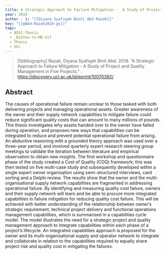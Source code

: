 ```yaml
---
title: A Strategic Approach to Failure Mitigation -  A Study of Project and Quality Management in Five Projects
year: 2019
author - 1: "[[Diyana Syafiqah Binti Abd Razak]]"
key: "[[@Abd-Razak2019-gx]]"
tags:
  - BSSC-Thesis
  - _BibTex-to-MD-Git
  - Thesis
  - UCL
---
```


> [!bibliography]
> Razak, Diyana Syafiqah Binti Abd. 2019. “A Strategic Approach to Failure Mitigation -  A Study of Project and Quality Management in Five Projects.” . https://discovery.ucl.ac.uk/id/eprint/10070382/

## Abstract
The causes of operational failure remain unclear to those tasked with both delivering projects and managing operational assets. Greater awareness of the owner and their supply network capabilities to mitigate failure could reduce significant quality costs that can amount to many millions of pounds. This thesis investigates why assets handed over to the owner have failed during operation, and proposes new ways that capabilities can be integrated to reduce and prevent potential operational failure from arising. An abductive reasoning with a grounded theory approach was used over a three-year period, and involved quarterly expert research steering group meetings to validate the iteration between literature and empirical observation to obtain new insights. The first workshop and questionnaire phase of the study created a Cost of Quality (COQ) framework; this was then tested on five multi-case study and subsequently developed within a single expert owner organisation using semi-structured interviews, card sorting and a Delphi review. The results show that the owner and the multi-organisational supply network capabilities are fragmented in addressing operational failure. By identifying and measuring quality cost failure, owners and their supply network will learn and be able to procure more integrated capabilities in failure mitigation for reducing quality cost failure. This will be achieved with better understanding of the relationship between owner’s strategic requirement, technical project delivery and functional operations management capabilities, which is summarised in a capabilities cycle model. The model illustrates the need for a strategic project and quality management approach to integrate capabilities within each phase of a project’s lifecycle. An integrated capabilities approach is proposed for the owner and its multi-organisational supply and operator network to integrate and collaborate in relation to the capabilities required to equally share project risk and quality cost in mitigating the failures.